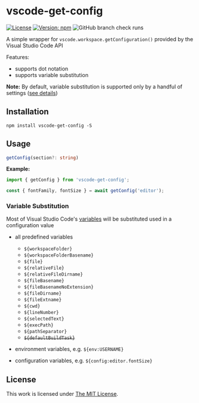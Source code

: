 # vscode-get-config

[![License](https://img.shields.io/github/license/idleberg/vscode-get-config?color=blue&style=for-the-badge)](https://github.com/idleberg/vscode-get-config/blob/main/LICENSE)
[![Version: npm](https://img.shields.io/npm/v/vscode-get-config?style=for-the-badge)](https://www.npmjs.org/package/vscode-get-config)
![GitHub branch check runs](https://img.shields.io/github/check-runs/idleberg/vscode-get-config/main?style=for-the-badge)

A simple wrapper for `vscode.workspace.getConfiguration()` provided by the Visual Studio Code API

Features:

- supports dot notation
- supports variable substitution

**Note:** By default, variable substitution is supported only by a handful of settings ([see details](https://code.visualstudio.com/docs/editor/variables-reference#_is-variable-substitution-supported-in-user-and-workspace-settings))

## Installation

`npm install vscode-get-config -S`

## Usage

```ts
getConfig(section?: string)
```

**Example:**

```js
import { getConfig } from 'vscode-get-config';

const { fontFamily, fontSize } = await getConfig('editor');
```

### Variable Substitution

Most of Visual Studio Code's [ variables](https://code.visualstudio.com/docs/editor/variables-reference) will be substituted used in a configuration value

- all predefined variables
    - `${workspaceFolder}`
    - `${workspaceFolderBasename}`
    - `${file}`
    - `${relativeFile}`
    - `${relativeFileDirname}`
    - `${fileBasename}`
    - `${fileBasenameNoExtension}`
    - `${fileDirname}`
    - `${fileExtname}`
    - `${cwd}`
    - `${lineNumber}`
    - `${selectedText}`
    - `${execPath}`
    - `${pathSeparator}`
    - <strike>`${defaultBuildTask}`</strike>

- environment variables, e.g. `${env:USERNAME}`
- configuration variables, e.g. `${config:editor.fontSize}` 

## License

This work is licensed under [The MIT License](https://opensource.org/licenses/MIT).
